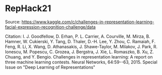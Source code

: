 # RepHack21

Source: https://www.kaggle.com/c/challenges-in-representation-learning-facial-expression-recognition-challenge/data

Citation: I. J. Goodfellow, D. Erhan, P. L. Carrier, A. Courville, M. Mirza, B. Hamner, W. Cukierski, Y. Tang, D. Thaler, D.-H. Lee, Y. Zhou, C. Ramaiah, F. Feng, R. Li, X. Wang, D. Athanasakis, J. Shawe-Taylor, M. Milakov, J. Park, R. Ionescu, M. Popescu, C. Grozea, J. Bergstra, J. Xie, L. Romaszko, B. Xu, Z. Chuang, and Y. Bengio. Challenges in representation learning: A report on three machine learning contests. Neural Networks, 64:59--63, 2015. Special Issue on "Deep Learning of Representations"
